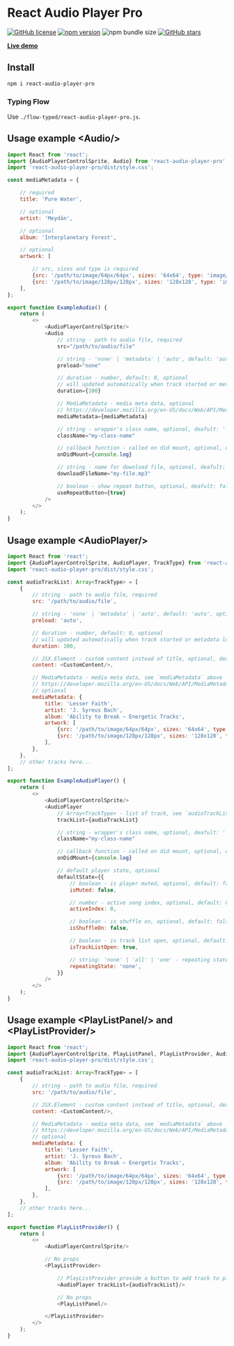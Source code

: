 # React Audio Player Pro

[comment]: <> ([![Build Status]&#40;https://travis-ci.org/webbestmaster/react-audio-player-pro.svg?branch=master&#41;]&#40;https://travis-ci.org/github/webbestmaster/react-audio-player-pro&#41;)
[![GitHub license](https://img.shields.io/npm/l/react-audio-player-pro)](https://github.com/webbestmaster/react-audio-player-pro/blob/master/license)
[![npm version](https://img.shields.io/npm/v/react-audio-player-pro.svg?style=flat)](https://www.npmjs.com/package/react-audio-player-pro)
![npm bundle size](https://img.shields.io/bundlephobia/minzip/react-audio-player-pro)
[![GitHub stars](https://img.shields.io/github/stars/webbestmaster/react-audio-player-pro?style=social&maxAge=2592000)](https://github.com/webbestmaster/react-audio-player-pro/)


**[Live demo](http://webbestmaster.github.io/react-audio-player-pro)**


## Install

```bash
npm i react-audio-player-pro
```


### Typing Flow

Use `./flow-typed/react-audio-player-pro.js`.


## Usage example &lt;Audio/&gt;

```javascript
import React from 'react';
import {AudioPlayerControlSprite, Audio} from 'react-audio-player-pro';
import 'react-audio-player-pro/dist/style.css';

const mediaMetadata = {

    // required
    title: 'Pure Water',

    // optional
    artist: 'Meydän',

    // optional
    album: 'Interplanetary Forest',

    // optional
    artwork: [

        // src, sizes and type is required
        {src: '/path/to/image/64px/64px', sizes: '64x64', type: 'image/png'},
        {src: '/path/to/image/128px/128px', sizes: '128x128', type: 'image/png'},
    ],
};

export function ExampleAudio() {
    return (
        <>
            <AudioPlayerControlSprite/>
            <Audio
                // string - path to audio file, required
                src="/path/to/audio/file"

                // string - 'none' | 'metadata' | 'auto', default: 'auto', optional
                preload="none"

                // duration - number, default: 0, optional
                // will updated automatically when track started or metadata loaded
                duration={100}

                // MediaMetadata - media meta data, optional
                // https://developer.mozilla.org/en-US/docs/Web/API/MediaMetadata/MediaMetadata
                mediaMetadata={mediaMetadata}

                // string - wrapper's class name, optional, deafult: ''
                className="my-class-name"

                // callback function - called on did mount, optional, default: noop
                onDidMount={console.log}

                // string - name for download file, optional, deafult: <src>
                downloadFileName="my-file.mp3"

                // boolean - show repeat button, optional, deafult: false
                useRepeatButton={true}
            />
        </>
    );
}
```


## Usage example &lt;AudioPlayer/&gt;

```javascript
import React from 'react';
import {AudioPlayerControlSprite, AudioPlayer, TrackType} from 'react-audio-player-pro';
import 'react-audio-player-pro/dist/style.css';

const audioTrackList: Array<TrackType> = [
    {
        // string - path to audio file, required
        src: '/path/to/audio/file',

        // string - 'none' | 'metadata' | 'auto', default: 'auto', optional
        preload: 'auto',

        // duration - number, default: 0, optional
        // will updated automatically when track started or metadata loaded
        duration: 100,

        // JSX.Element - custom content instead of title, optional, deafult: <title> or <src>
        content: <CustomContent/>,

        // MediaMetadata - media meta data, see `mediaMetadata` above
        // https://developer.mozilla.org/en-US/docs/Web/API/MediaMetadata/MediaMetadata
        // optional
        mediaMetadata: {
            title: 'Lesser Faith',
            artist: 'J. Syreus Bach',
            album: 'Ability to Break ~ Energetic Tracks',
            artwork: [
                {src: '/path/to/image/64px/64px', sizes: '64x64', type: 'image/png'},
                {src: '/path/to/image/128px/128px', sizes: '128x128', type: 'image/png'},
            ],
        },
    },
    // other tracks here...
];

export function ExampleAudioPlayer() {
    return (
        <>
            <AudioPlayerControlSprite/>
            <AudioPlayer
                // Array<TrackType> - list of track, see `audioTrackList` above, required
                trackList={audioTrackList}

                // string - wrapper's class name, optional, deafult: ''
                className="my-class-name"

                // callback function - called on did mount, optional, default: noop
                onDidMount={console.log}

                // default player state, optional
                defaultState={{
                    // boolean - is player muted, optional, default: false
                    isMuted: false,

                    // number - active song index, optional, default: 0
                    activeIndex: 0,

                    // boolean - is shuffle on, optional, default: false
                    isShuffleOn: false,

                    // boolean - is track list open, optional, default: true
                    isTrackListOpen: true,

                    // string: 'none' | 'all' | 'one' - repeating state, optional, default: 'none'
                    repeatingState: 'none',
                }}
            />
        </>
    );
}
```

## Usage example &lt;PlayListPanel/&gt; and &lt;PlayListProvider/&gt;

```javascript
import React from 'react';
import {AudioPlayerControlSprite, PlayListPanel, PlayListProvider, AudioPlayer, TrackType} from 'react-audio-player-pro';
import 'react-audio-player-pro/dist/style.css';

const audioTrackList: Array<TrackType> = [
    {
        // string - path to audio file, required
        src: '/path/to/audio/file',

        // JSX.Element - custom content instead of title, optional, deafult: <title> or <src>
        content: <CustomContent/>,

        // MediaMetadata - media meta data, see `mediaMetadata` above
        // https://developer.mozilla.org/en-US/docs/Web/API/MediaMetadata/MediaMetadata
        // optional
        mediaMetadata: {
            title: 'Lesser Faith',
            artist: 'J. Syreus Bach',
            album: 'Ability to Break ~ Energetic Tracks',
            artwork: [
                {src: '/path/to/image/64px/64px', sizes: '64x64', type: 'image/png'},
                {src: '/path/to/image/128px/128px', sizes: '128x128', type: 'image/png'},
            ],
        },
    },
    // other tracks here...
];

export function PlayListProvider() {
    return (
        <>
            <AudioPlayerControlSprite/>

            // No props
            <PlayListProvider>

                // PlayListProvider provide a button to add track to play list
                <AudioPlayer trackList={audioTrackList}/>

                // No props
                <PlayListPanel/>

            </PlayListProvider>
        </>
    );
}
```

